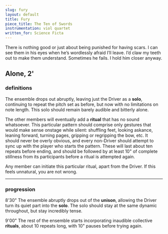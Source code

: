 ```yaml
---
slug: fury
layout: default
title: Fury
piece_title: The Ten of Swords
instrumentation: viol quartet
written_for: Science Ficta
---
```


<div class="main-text narrative" markdown="1">

There is nothing good or just about being punished for having scars. I can see them in his eyes when he’s wordlessly afraid I’ll leave. I’d claw my teeth out to make them understand. Sometimes he fails. I hold him closer anyway.

</div>

## Alone, 2'

<div class="main-text" markdown="1">

### definitions

The ensemble drops out abruptly, leaving just the Driver as a **solo**, continuing to repeat the pitch set as before, but now with no limitations on note length. This solo should remain barely audible and bitterly alone.

The other members will eventually add a **ritual** that has no sound whatsoever. This particular pattern should comprise only gestures that would make sense onstage while silent: shuffling feet, looking askance, leaning forward, turning pages, gripping or regripping the bow, etc. It should never be overly obvious, and every non-Driver should attempt to sync up with the player who starts the pattern. These will last about ten repeats before ending, and should be followed by at least 10" of complete stillness from its participants before a ritual is attempted again.

Any member can initiate this particular ritual, apart from the Driver. <span class="weep">If this feels unnatural, you are not wrong.</span>

---

### progression

<span class="time">8'30"</span>
The ensemble abruptly drops out of the **unison**, allowing the Driver turn its quiet part into the **solo**. The solo should stay at the same dynamic throughout, but stay incredibly tense.

<span class="time">9'00"</span>
The rest of the ensemble starts incorporating inaudible collective **rituals**, about 10 repeats long, with 10" pauses before trying again.

</div>

